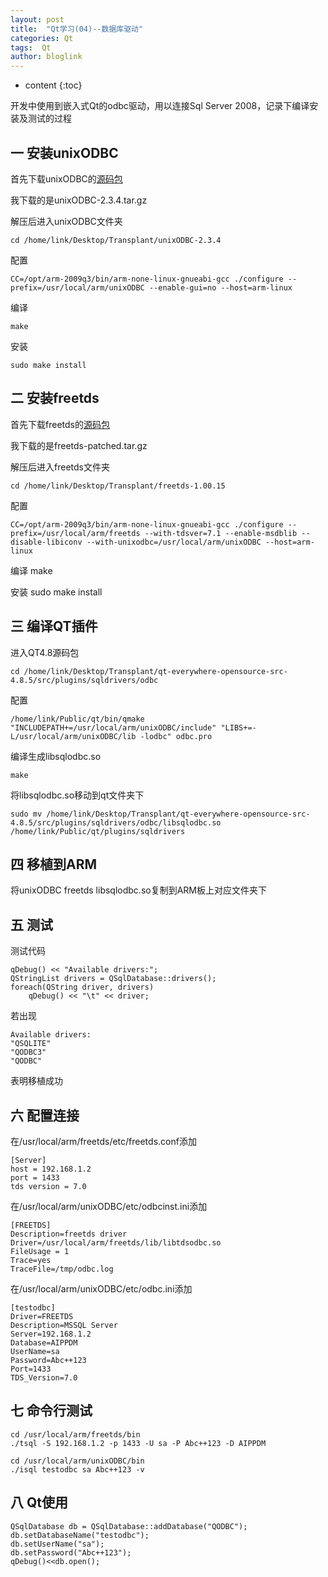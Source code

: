 ```yaml
---
layout: post
title:  "Qt学习(04)--数据库驱动"
categories: Qt
tags:  Qt
author: bloglink
---
```


* content
{:toc}

开发中使用到嵌入式Qt的odbc驱动，用以连接Sql Server 2008，记录下编译安装及测试的过程



## 一 安装unixODBC

首先下载unixODBC的[源码包](http://www.unixodbc.org/)

我下载的是unixODBC-2.3.4.tar.gz

解压后进入unixODBC文件夹

    cd /home/link/Desktop/Transplant/unixODBC-2.3.4

配置

    CC=/opt/arm-2009q3/bin/arm-none-linux-gnueabi-gcc ./configure --prefix=/usr/local/arm/unixODBC --enable-gui=no --host=arm-linux

编译

    make

安装

    sudo make install


## 二 安装freetds

首先下载freetds的[源码包](http://www.freetds.org/)

我下载的是freetds-patched.tar.gz

解压后进入freetds文件夹

    cd /home/link/Desktop/Transplant/freetds-1.00.15

配置

    CC=/opt/arm-2009q3/bin/arm-none-linux-gnueabi-gcc ./configure --prefix=/usr/local/arm/freetds --with-tdsver=7.1 --enable-msdblib --disable-libiconv --with-unixodbc=/usr/local/arm/unixODBC --host=arm-linux

编译
  make

安装
  sudo make install

## 三 编译QT插件

进入QT4.8源码包

    cd /home/link/Desktop/Transplant/qt-everywhere-opensource-src-4.8.5/src/plugins/sqldrivers/odbc

配置

    /home/link/Public/qt/bin/qmake "INCLUDEPATH+=/usr/local/arm/unixODBC/include" "LIBS+=-L/usr/local/arm/unixODBC/lib -lodbc" odbc.pro

编译生成libsqlodbc.so

    make

将libsqlodbc.so移动到qt文件夹下

    sudo mv /home/link/Desktop/Transplant/qt-everywhere-opensource-src-4.8.5/src/plugins/sqldrivers/odbc/libsqlodbc.so /home/link/Public/qt/plugins/sqldrivers

## 四 移植到ARM

将unixODBC freetds libsqlodbc.so复制到ARM板上对应文件夹下

## 五 测试

测试代码

    qDebug() << "Available drivers:";
    QStringList drivers = QSqlDatabase::drivers();
    foreach(QString driver, drivers)
        qDebug() << "\t" << driver;

若出现

    Available drivers:                                              
    "QSQLITE"                                                    
    "QODBC3"                                                     
    "QODBC"    

表明移植成功

## 六 配置连接

在/usr/local/arm/freetds/etc/freetds.conf添加

    [Server]
    host = 192.168.1.2
    port = 1433
    tds version = 7.0

在/usr/local/arm/unixODBC/etc/odbcinst.ini添加

    [FREETDS]
    Description=freetds driver
    Driver=/usr/local/arm/freetds/lib/libtdsodbc.so
    FileUsage = 1
    Trace=yes
    TraceFile=/tmp/odbc.log

在/usr/local/arm/unixODBC/etc/odbc.ini添加

    [testodbc]
    Driver=FREETDS
    Description=MSSQL Server
    Server=192.168.1.2
    Database=AIPPDM
    UserName=sa
    Password=Abc++123
    Port=1433
    TDS_Version=7.0

## 七 命令行测试

    cd /usr/local/arm/freetds/bin
    ./tsql -S 192.168.1.2 -p 1433 -U sa -P Abc++123 -D AIPPDM

    cd /usr/local/arm/unixODBC/bin
    ./isql testodbc sa Abc++123 -v

## 八 Qt使用

    QSqlDatabase db = QSqlDatabase::addDatabase("QODBC");
    db.setDatabaseName("testodbc");
    db.setUserName("sa");
    db.setPassword("Abc++123");
    qDebug()<<db.open();
